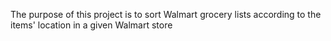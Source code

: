The purpose of this project is to sort Walmart grocery lists according to the items' location in a given Walmart store

